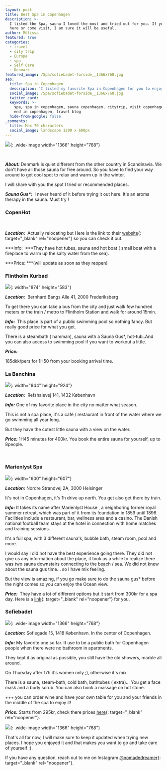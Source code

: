 ```yaml
---
layout: post
title: Best Spa in Copenhagen
description: >-
  I listed the Spa, sauna I loved the most and tried out for you. If you live
  here or come visit, I am sure it will be useful. 
author: Mélissa
featured: true
categories:
  - travel
  - city trip
  - Europe
  - spa
  - Self Care
  - Denmark
featured_image: /Spa/sofiebadet-forside__1366x768.jpg
seo:
  title: Spa in Copenhagen
  description: 'I listed my favorite Spa in Copenhagen for you to enjoy. '
  social_image: /Spa/sofiebadet-forside__1366x768.jpg
  twitter_card:
  keywords: >-
    spa, spa in copenhagen, sauna copenhagen, citytrip, visit copenhagen, week
    end in copenhagen, travel blog
  hide-from-google: false
_comments:
  title: Max 70 characters
  social_image: landscape 1200 x 600px
---
```

![](/Spa/sofiebadet-forside__1366x768.jpg){: .wide-image width="1366" height="768"}

&nbsp;

***About:*** Denmark is quiet different from the other country in Scandinavia. We don't have all those sauna for free around. So you have to find your way around to get cool spot to relax and warm up in the winter.

I will share with you the spot I tried or recommended places.

***Sauna Gus\*:&nbsp;*** I never heard of it before trying it out here. It's an aroma therapy in the sauna. Must try \!

### CopenHot

&nbsp;

***Location:&nbsp;*** Actually relocating but Here is the link to their [website](https://copenhot.com/){: target="_blank" rel="noopener"} so you can check it out.

***Info:&nbsp; ***They have hot tubes, sauna and hot boat ( small boat with a fireplace to warm up the salty water from the sea).

***Price: ***(will update as soon as they reopen)

### Flintholm Kurbad

![](/Spa/flintholm-kurbad.jpeg){: width="874" height="583"}

***Location:&nbsp;*** Bernhard Bangs Alle 41, 2000 Frederiksberg

To get there you can take a bus from the city and just walk few hundred meters or the train / metro to Flintholm Station and walk for around 15min.

***Info:&nbsp;*** This place is part of a public swimming pool so nothing fancy. But really good price for what you get.

There is a steambath ( hamman), sauna with a Sauna Gus\*, hot-tub..And you can also access to swimming pool if you want to workout a little.

***Price:***

185dkk/pers for 1H50 from your booking arrival time.

### La Banchina

![](/Spa/Capture-d’écran-2022-10-31-à-11.59.50.png){: width="844" height="924"}

***Location:&nbsp;*** Refshalevej 141, 1432 K&oslash;benhavn

***Info:*** One of my favorite place in the city no matter what season.

This is not a spa place, it's a café / restaurant in front of the water where we go swimming all year long.

But they have the cutest little sauna with a view on the water.

***Price:*** 1H45 minutes for 400kr. You book the entire sauna for yourself, up to 8people.

&nbsp;

### Marienlyst Spa

![](/Spa/marienlyst-strandspa.webp){: width="600" height="607"}

***Location:*** Nordre Strandvej 2A, 3000 Helsing&oslash;r

It's not in Copenhagen, it's 1h drive up north. You get also get there by train.

***Info:*** It takes its name after Marienlyst House , a neighboring former royal summer retreat, which was part of it from its foundation in 1859 until 1896. Facilities include a restaurant, bar, wellness area and a casino. The Danish national football team stays at the hotel in connection with home matches and training sessions.

It's a full spa, with 3 different sauna's, bubble bath, steam room, pool and more.

I would say I did not have the best experience going there. They did not give us any information about the place, it took us a while to realize there was two sauna downstairs connecting to the beach / sea. We did not knew about the sauna gus time… so I have mix feeling.

But the view is amazing, if you go make sure to do the sauna gus\* before the night comes so you can enjoy the Ocean view.

***Price:&nbsp;*** They have a lot of different options but it start from 300kr for a spa day. Here is a [link](https://booking.marienlyst.dk/da/standalone-extras){: target="_blank" rel="noopener"} for you.

### Sofiebadet

![](/Spa/sofiebadet-forside__1366x768.jpg){: .wide-image width="1366" height="768"}

***Location:*** Sofiegade 15, 1418 K&oslash;benhavn. In the center of Copenhagen.

***Info:*** My favorite one so far. It use to be a public bath for Copenhagen people when there were no bathroom in apartments.

They kept it as original as possible, you still have the old showers, marble all around.

On Thursday after 17h it's women only ;), otherwise it's mix.

There is a sauna, steam-bath, cold bath, bathtubes ( extra)… You get a face mask and a body scrub. You can also book a massage on hot stone.

\+++ you can order wine and have your own table for you and your friends in the middle of the spa to enjoy it\!

***Price:*** Starts from 295kr, check there prices [here](https://www.sofiebadet.dk/spaoplevelser/kurbad){: target="_blank" rel="noopener"}.

![](/Spa/vedtgter-generalforsamling-top.jpg){: .wide-image width="1366" height="768"}

That's all for now, I will make sure to keep it updated when trying new places. I hope you enjoyed it and that makes you want to go and take care of yourself ;).

If you have any question, reach out to me on Instagram [@nomadedreamer](https://www.instagram.com/nomadedreamer/){: target="_blank" rel="noopener"}.